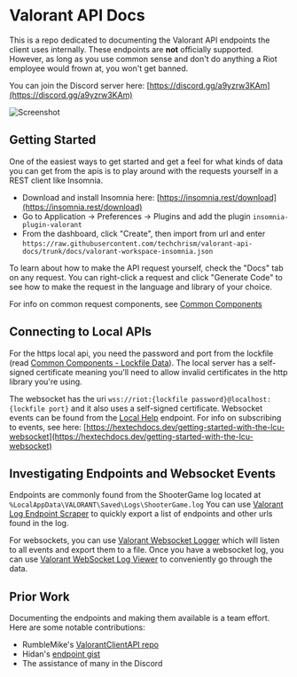 # Valorant API Docs

This is a repo dedicated to documenting the Valorant API endpoints the client uses internally.
These endpoints are **not** officially supported.
However, as long as you use common sense and don't do anything a Riot employee would frown at, you won't get banned.

You can join the Discord server here: [https://discord.gg/a9yzrw3KAm](https://discord.gg/a9yzrw3KAm)

![Screenshot](https://i.imgur.com/dFWuYt2.png)

## Getting Started

One of the easiest ways to get started and get a feel for what kinds of data you can get from the apis is to play around
with the requests yourself in a REST client like Insomnia.

 - Download and install Insomnia here: [https://insomnia.rest/download](https://insomnia.rest/download)
 - Go to Application -> Preferences -> Plugins and add the plugin `insomnia-plugin-valorant`
 - From the dashboard, click "Create", then import from url and enter `https://raw.githubusercontent.com/techchrism/valorant-api-docs/trunk/docs/valorant-workspace-insomnia.json`

To learn about how to make the API request yourself, check the "Docs" tab on any request.
You can right-click a request and click "Generate Code" to see how to make the request in the language and library of your choice.

For info on common request components, see [Common Components](common-components.md)

## Connecting to Local APIs

For the https local api, you need the password and port from the lockfile (read [Common Components - Lockfile Data](common-components.md#lockfile-data)).
The local server has a self-signed certificate meaning you'll need to allow invalid certificates in the http library you're using.

The websocket has the uri `wss://riot:{lockfile password}@localhost:{lockfile port}` and it also uses a self-signed certificate.
Websocket events can be found from the [Local Help](Useful%20Local/GET%20Local%20Help.md) endpoint. For info on subscribing to events, see here: [https://hextechdocs.dev/getting-started-with-the-lcu-websocket](https://hextechdocs.dev/getting-started-with-the-lcu-websocket)

## Investigating Endpoints and Websocket Events

Endpoints are commonly found from the ShooterGame log located at `%LocalAppData\VALORANT\Saved\Logs\ShooterGame.log`
You can use [Valorant Log Endpoint Scraper](https://github.com/techchrism/valorant-log-endpoint-scraper) to quickly export a list of endpoints and other urls found in the log.

For websockets, you can use [Valorant Websocket Logger](https://github.com/techchrism/valorant-websocket-logger) which will listen to all events and export them to a file.
Once you have a websocket log, you can use [Valorant WebSocket Log Viewer](https://github.com/techchrism/valorant-websocket-log-viewer) to conveniently go through the data.

## Prior Work

Documenting the endpoints and making them available is a team effort. Here are some notable contributions:
 - RumbleMike's [ValorantClientAPI repo](https://github.com/RumbleMike/ValorantClientAPI)
 - Hidan's [endpoint gist](https://gist.github.com/Kavan72/b6e0bfdf21d610148f64df878b8a2cc5)
 - The assistance of many in the Discord
